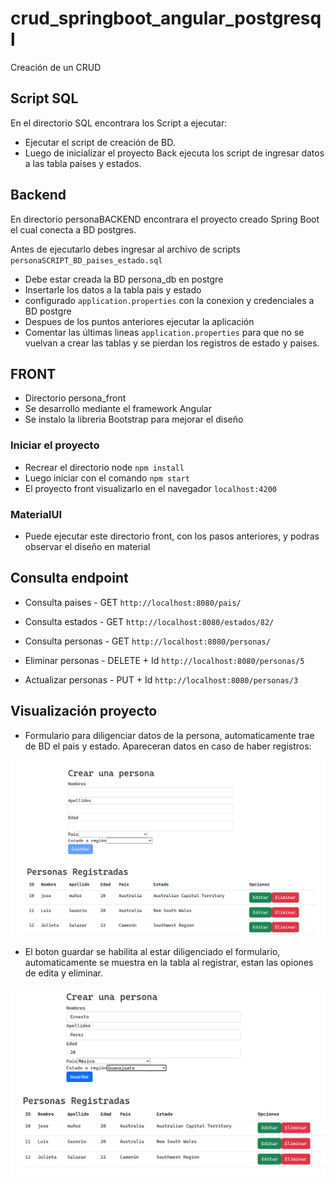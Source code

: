 # crud_springboot_angular_postgresql
Creación de un CRUD 

## Script SQL
En el directorio SQL encontrara los Script a ejecutar:
- Ejecutar el script de creación de BD.
- Luego de inicializar el proyecto Back ejecuta los script de ingresar datos a las tabla paises y estados.

## Backend
En directorio personaBACKEND encontrara el proyecto creado Spring Boot el cual conecta a BD postgres.

Antes de ejecutarlo debes ingresar al archivo de scripts ```personaSCRIPT_BD_paises_estado.sql```
- Debe estar creada la BD persona_db en postgre
- Insertarle los datos a la tabla pais y estado
- configurado ```application.properties``` con la conexion y credenciales a BD postgre
- Despues de los puntos anteriores ejecutar la aplicación
- Comentar las últimas lineas ```application.properties``` para que no se vuelvan a crear las tablas y se pierdan los registros de estado y paises.

## FRONT
- Directorio persona_front
- Se desarrollo mediante el framework Angular
- Se instalo la libreria Bootstrap para mejorar el diseño

### Iniciar el proyecto
- Recrear el directorio node ```npm install```
- Luego iniciar con el comando ```npm start```
- El proyecto front visualizarlo en el navegador ```localhost:4200```

### MaterialUI
- Puede ejecutar este directorio front, con los pasos anteriores, y podras observar el diseño en material

## Consulta endpoint
- Consulta paises - GET ```http://localhost:8080/pais/```

- Consulta estados - GET ```http://localhost:8080/estados/82/```

- Consulta personas - GET ```http://localhost:8080/personas/```

- Eliminar personas - DELETE + Id ```http://localhost:8080/personas/5```

- Actualizar personas - PUT + Id ```http://localhost:8080/personas/3```

## Visualización proyecto

- Formulario para diligenciar datos de la persona, automaticamente trae de BD el pais y estado. Apareceran datos en caso de haber registros:

![Image text](https://github.com/yadevom/crud_springboot_postgre/blob/main/imgs/app0.png)

- El boton guardar se habilita al estar diligenciado el formulario, automaticamente se muestra en la tabla al registrar, estan las opiones de edita y eliminar.

![Image text](https://github.com/yadevom/crud_springboot_postgre/blob/main/imgs/app1.png)

